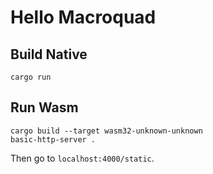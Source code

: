 # Hello Macroquad

## Build Native
```
cargo run
```

## Run Wasm
```
cargo build --target wasm32-unknown-unknown
basic-http-server .
```
Then go to `localhost:4000/static`.